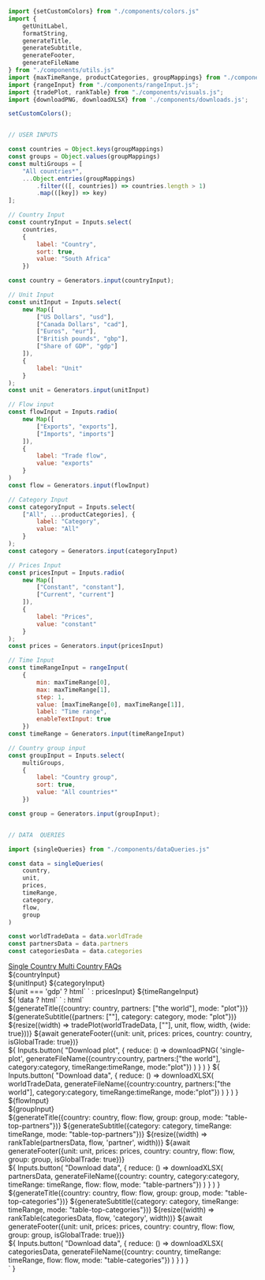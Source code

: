 ```js
import {setCustomColors} from "./components/colors.js"
import {
    getUnitLabel, 
    formatString, 
    generateTitle,
    generateSubtitle, 
    generateFooter,
    generateFileName
} from "./components/utils.js"
import {maxTimeRange, productCategories, groupMappings} from "./components/inputValues.js";
import {rangeInput} from "./components/rangeInput.js";
import {tradePlot, rankTable} from "./components/visuals.js";
import {downloadPNG, downloadXLSX} from './components/downloads.js';
```

```js 
setCustomColors();
```

```js

// USER INPUTS

const countries = Object.keys(groupMappings)
const groups = Object.values(groupMappings)
const multiGroups = [
    "All countries*",
    ...Object.entries(groupMappings)
        .filter(([, countries]) => countries.length > 1)
        .map(([key]) => key)
];

// Country Input
const countryInput = Inputs.select(
    countries,
    {
        label: "Country",
        sort: true,
        value: "South Africa"
    })

const country = Generators.input(countryInput);

// Unit Input
const unitInput = Inputs.select(
    new Map([
        ["US Dollars", "usd"],
        ["Canada Dollars", "cad"],
        ["Euros", "eur"],
        ["British pounds", "gbp"],
        ["Share of GDP", "gdp"]
    ]),
    {
        label: "Unit"
    }
);
const unit = Generators.input(unitInput)

// Flow input
const flowInput = Inputs.radio(
    new Map([
        ["Exports", "exports"],
        ["Imports", "imports"]
    ]),
    {
        label: "Trade flow",
        value: "exports"
    }
)
const flow = Generators.input(flowInput)

// Category Input
const categoryInput = Inputs.select(
    ["All", ...productCategories], {
        label: "Category",
        value: "All"
    }
);
const category = Generators.input(categoryInput)

// Prices Input
const pricesInput = Inputs.radio(
    new Map([
        ["Constant", "constant"],
        ["Current", "current"]
    ]),
    {
        label: "Prices",
        value: "constant"
    }
);
const prices = Generators.input(pricesInput)

// Time Input
const timeRangeInput = rangeInput(
    {
        min: maxTimeRange[0],
        max: maxTimeRange[1],
        step: 1,
        value: [maxTimeRange[0], maxTimeRange[1]],
        label: "Time range",
        enableTextInput: true
    })
const timeRange = Generators.input(timeRangeInput)

// Country group input
const groupInput = Inputs.select(
    multiGroups,
    {
        label: "Country group",
        sort: true,
        value: "All countries*"
    })

const group = Generators.input(groupInput);

```

```js

// DATA  QUERIES

import {singleQueries} from "./components/dataQueries.js"

const data = singleQueries(
    country, 
    unit, 
    prices, 
    timeRange, 
    category,
    flow,
    group
)

const worldTradeData = data.worldTrade
const partnersData = data.partners
const categoriesData = data.categories

```

<div class="header card">
    <a class="view-button active" href="./">
         Single Country
    </a>
    <a class="view-button" href="./multi">
        Multi Country
    </a>
    <a class="view-button" href="./faqs">
        FAQs
    </a>
</div>

<div class="card settings">
    <div class="settings-group">
        ${countryInput}
    </div>
    <div class="settings-group">
        ${unitInput}
        ${categoryInput}
    </div>
    <div class="settings-group">
        ${unit === 'gdp' ? html` ` : pricesInput}
        ${timeRangeInput}
    </div>
</div>
    ${
        !data
        ? html` `
        : html`
            <div class="card">
                <div class="plot-container wide" id="single-plot">
                    ${generateTitle({country: country, partners: ["the world"], mode: "plot"})}
                    ${generateSubtitle({partners: [""], category: category, mode: "plot"})}
                    ${resize((width) => tradePlot(worldTradeData, [""], unit, flow, width, {wide: true}))}
                    ${await generateFooter({unit: unit, prices: prices, country: country, isGlobalTrade: true})}
                </div>
                <div class="download-panel">
                    ${
                        Inputs.button(
                            "Download plot", {
                                reduce: () => downloadPNG(
                                    'single-plot',
                                    generateFileName({country:country, partners:["the world"], category:category, timeRange:timeRange, mode:"plot"})
                                )
                            }
                        )
                    }
                    ${
                        Inputs.button(
                            "Download data", {
                                reduce: () => downloadXLSX(
                                    worldTradeData,
                                    generateFileName({country:country, partners:["the world"], category:category, timeRange:timeRange, mode:"plot"})
                                )
                            }
                        )
                    }
                </div>
            </div>
            <div class="card settings">
                <div class="settings-group">
                    ${flowInput}
                </div>
                <div class="settings-group">
                    ${groupInput}
                </div>
            </div>
            <div class="grid grid-cols-2">
                <div class="card">
                    <div class="plot-container">
                        ${generateTitle({country: country, flow: flow, group: group, mode: "table-top-partners"})}
                        ${generateSubtitle({category: category, timeRange: timeRange, mode: "table-top-partners"})}
                        ${resize((width) => rankTable(partnersData, flow, 'partner', width))}
                        ${await generateFooter({unit: unit, prices: prices, country: country, flow: flow, group: group, isGlobalTrade: true})}
                    </div>
                    <div class="download-panel">
                        ${
                            Inputs.button(
                                "Download data", {
                                    reduce: () => downloadXLSX(
                                        partnersData,
                                        generateFileName({country: country, category:category, timeRange: timeRange, flow: flow, mode: "table-partners"})
                                    )
                                }
                            )
                        }
                    </div>
                </div>
                <div class="card">
                    <div class="plot-container">
                        ${generateTitle({country: country, flow: flow, group: group, mode: "table-top-categories"})}
                        ${generateSubtitle({category: category, timeRange: timeRange, mode: "table-top-categories"})}
                        ${resize((width) => rankTable(categoriesData, flow, 'category', width))}
                        ${await generateFooter({unit: unit, prices: prices, country: country, flow: flow, group: group, isGlobalTrade: true})}
                    </div>
                    <div class="download-panel">
                        ${
                            Inputs.button(
                                "Download data", {
                                    reduce: () => downloadXLSX(
                                        categoriesData,
                                        generateFileName({country: country, timeRange: timeRange, flow: flow, mode: "table-categories"})
                                    )
                                }
                            )
                        }
                    </div>
                </div>
            </div>
        `
    }
